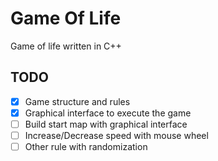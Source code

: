 # Game Of Life

Game of life written in C++

## TODO

- [x] Game structure and rules
- [x] Graphical interface to execute the game
- [ ] Build start map with graphical interface
- [ ] Increase/Decrease speed with mouse wheel
- [ ] Other rule with randomization
